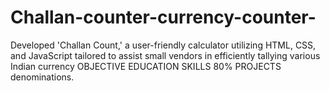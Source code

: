 # Challan-counter-currency-counter-
Developed 'Challan Count,' a user-friendly calculator utilizing HTML, CSS, and JavaScript tailored to assist small vendors in efficiently tallying various Indian currency OBJECTIVE EDUCATION SKILLS 80% PROJECTS denominations.
